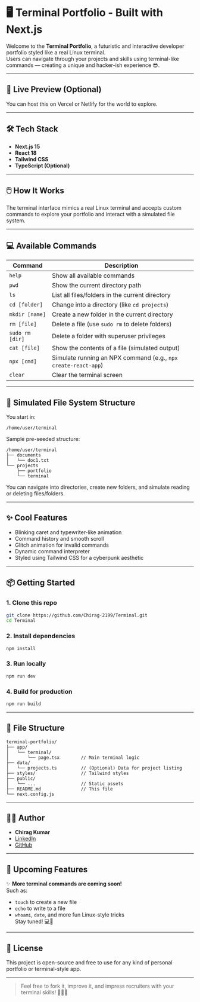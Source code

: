 # 🖥️ Terminal Portfolio - Built with Next.js

Welcome to the **Terminal Portfolio**, a futuristic and interactive developer portfolio styled like a real Linux terminal.  
Users can navigate through your projects and skills using terminal-like commands — creating a unique and hacker-ish experience 😎.

---

## 🚀 Live Preview (Optional)
You can host this on Vercel or Netlify for the world to explore.

---

## 🛠️ Tech Stack

- **Next.js 15**
- **React 18**
- **Tailwind CSS**
- **TypeScript (Optional)**

---

## 🖱️ How It Works

The terminal interface mimics a real Linux terminal and accepts custom commands to explore your portfolio and interact with a simulated file system.

---

## 💻 Available Commands

| Command           | Description                                                |
|------------------|------------------------------------------------------------|
| `help`           | Show all available commands                                |
| `pwd`            | Show the current directory path                            |
| `ls`             | List all files/folders in the current directory            |
| `cd [folder]`    | Change into a directory (like `cd projects`)               |
| `mkdir [name]`   | Create a new folder in the current directory               |
| `rm [file]`      | Delete a file (use `sudo rm` to delete folders)            |
| `sudo rm [dir]`  | Delete a folder with superuser privileges                  |
| `cat [file]`     | Show the contents of a file (simulated output)             |
| `npx [cmd]`      | Simulate running an NPX command (e.g., `npx create-react-app`) |
| `clear`          | Clear the terminal screen                                  |

---

## 🧠 Simulated File System Structure

You start in:  
```
/home/user/terminal
```

Sample pre-seeded structure:
```
/home/user/terminal
├── documents
│   └── doc1.txt
└── projects
    ├── portfolio
    └── terminal
```

You can navigate into directories, create new folders, and simulate reading or deleting files/folders.

---

## ✨ Cool Features

- Blinking caret and typewriter-like animation
- Command history and smooth scroll
- Glitch animation for invalid commands
- Dynamic command interpreter
- Styled using Tailwind CSS for a cyberpunk aesthetic

---

## 📦 Getting Started

### 1. Clone this repo

```bash
git clone https://github.com/Chirag-2199/Terminal.git
cd Terminal
```

### 2. Install dependencies

```bash
npm install
```

### 3. Run locally

```bash
npm run dev
```

### 4. Build for production

```bash
npm run build
```

---

## 📁 File Structure

```
terminal-portfolio/
├── app/
│   └── terminal/
│       └── page.tsx        // Main terminal logic
├── data/
│   └── projects.ts         // (Optional) Data for project listing
├── styles/                 // Tailwind styles
├── public/
│   └── ...                 // Static assets
├── README.md               // This file
└── next.config.js
```

---

## 🧑‍💻 Author

- **Chirag Kumar**
- [LinkedIn](https://www.linkedin.com/in/chirag2199/)
- [GitHub](https://github.com/Chirag-2199)

---

## 🔧 Upcoming Features

✨ **More terminal commands are coming soon!**  
Such as:
- `touch` to create a new file  
- `echo` to write to a file  
- `whoami`, `date`, and more fun Linux-style tricks  
Stay tuned! 💻🚀

---

## 📜 License

This project is open-source and free to use for any kind of personal portfolio or terminal-style app.

---

> Feel free to fork it, improve it, and impress recruiters with your terminal skills! 💼👨‍💻
